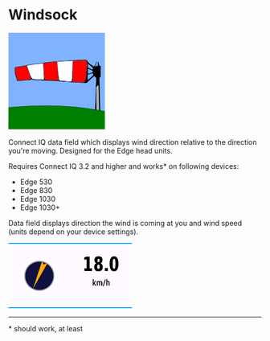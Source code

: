 # Windsock

![](windsock.png) 

Connect IQ data field which displays wind direction relative to the direction you're moving. Designed for the Edge head units.

Requires Connect IQ 3.2 and higher and works* on following devices:
 
  - Edge 530
  - Edge 830
  - Edge 1030
  - Edge 1030+

Data field displays direction the wind is coming at you and wind speed (units depend on your device settings).

![](data_field.png)


-----
\* should work, at least
